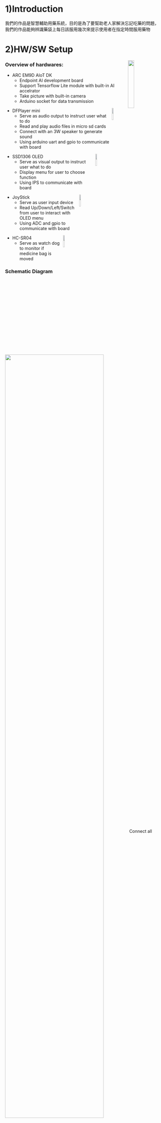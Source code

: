 # 1)Introduction
我們的作品是智慧輔助用藥系統，目的是為了要幫助老人家解決忘記吃藥的問題，我們的作品能夠辨識藥袋上每日該服用幾次來提示使用者在指定時間服用藥物
# 2)HW/SW Setup
<img src="./img_src/ARC_EM9D.jpg" width="20%" align="right"/>

### Overview of hardwares:

*  ARC EM9D AIoT DK
    * Endpoint AI development board
    * Support Tensorflow Lite module with built-in AI accelrator
    * Take picture with built-in camera
    * Arduino socket for data transmission

<img src="./img_src/DFPlayer.jpg" width="10%" align="right"/>

*  DFPlayer mini
    * Serve as audio output to instruct user what to do
    * Read and play audio files in micro sd cards
    * Connect with an 3W speaker to generate sound
    * Using arduino uart and gpio to communicate with board


<img src="./img_src/SSD1306_OLED.jpg" width="10%" align="right"/>

* SSD1306 OLED
    * Serve as visual output to instruct user what to do
    * Display menu for user to choose function
    * Using IPS to communicate with board

<img src="./img_src/JoyStick.jpg" width="10%" align="right"/>

* JoyStick
    * Serve as user input device
    * Read Up/Down/Left/Switch from user to interact with OLED menu
    * Using ADC and gpio to communicate with board

<img src="./img_src/HC-SR04.jpg" width="10%" align="right"/>

* HC-SR04
    * Serve as watch dog to monitor if medicine bag is moved

### Schematic Diagram
<img src="./img_src/HWScheme.png" width="80%" align="center"/>
Connect all components as picture show.


### Compile the prog

```bash
git clone https://github.com/ARC-AIOT/Hardware
$ mv Hardware Synopsys_SDK_V22.01/
$ cd Synopsys_SDK_V22.01/Hardware/combine
make && make flash
```
Upload the image file to the board, press the rst btn and enjoy
### Upload the prog
1. 在cygwin以及ubuntu裡使用make以及make flash把我們的程式碼編譯並產生image檔  
2. 根據教程中把J20以及J11腳位短路  
3. 把image檔燒錄進板子  
4. 燒錄完成後把J20以及J11開路  
5. 按下reset按鈕初始化系統，至此前置設定工作已經完成  


# 3)User Manual
### Function Overview
* Time setting:
    Setup system time
* text detect:
    Using camera to recognize proper frequency to take medicine
* When to take med:
    Show and read out when you should take medicine next time  

**Mind:**
    One should setup system time before using text detect to ensure the system work properly.  

### Main menu
You should see the menu from OLED like this once you open the device:  
```
+---------------------+
|Sat Jan 1 2022       |
|00:00                |
|> time setting       |
|  text detect        |
|  When to take med   |
|                     |
|                     |
+---------------------+
```
You can use joystick to select the function you want, cursor will move based on joystick state.  
```
+----------+         +----------+
|          |   Joy   |          |
|          |  Stick  | Up       |
|          |         |          |
|          v         |          |
|    +-----+---------+-----+    |
|    |Sat Jan 1 2022       |    |
|    |00:00                |    |
|    |> time setting       |    |
|    |  text detect        |    |
|    |  When to take med   |    |
|    |                     |    |
|    |                     |    |
|    +-----+---------------+    |
|          |                    |
|          |   Joy              |
|     Down |  Stick             |
|          |                    |
|          v                    |
|    +-----+---------------+    |
|    |Sat Jan 1 2022       |    |
|    |00:00                |    |
|    |  time setting       |    |
|    |> text detect        |    |
|    |  When to take med   |    |
|    |                     |    |
|    |                     |    |
|    +-----+---------+-----+    |
|          |         ^          |
|          |   Joy   |          |
|     Down |  Stick  | Up       |
|          |         |          |
|          v         |          |
|    +-----+---------+-----+    |
|    |Sat Jan 1 2022       |    |
|    |00:00                |    |
|    |  time setting       |    |
|    |  text detect        |    |
|    |> When to take med   |    |
|    |                     |    |
|    |                     |    |
|    +-----+---------+-----+    |
|          |         ^          |
|          |   Joy   |          |
|     Down |  Stick  |          |
|          |         |          |
+----------+         +----------+
```
### Function Usage:
* Time setting:
move cursor to the "time setting" funct and press the btn  
```
+---------------------+
|Sat Jan 1 2022       |
|00:00                |
|> time setting       |
|  text detect        |
|  When to take med   |
|                     |
|                     |
+---------------------+
```
And you can use joystick to set system time.  
Use up/down to increase/decrease time  
Press the button to comfirm a time setting.  
```
                              +---------------------+       +---------------------+       +---------------------+       +---------------------+       +---------------------+
                              |                     |       |                     |       |                     |       |                     |       |                     |
                              |                     |       |                     |       |                     |       |                     |       |                     |
                              |years:               |       |month:               |       |Day:                 |       |Time:                |       |Time:                |
                              |2023                 |       |02                   |       |02                   |       |01:XX                |       |XX:01                |
                              |                     |       |                     |       |                     |       |                     |       |                     |
                              |                     |       |                     |       |                     |       |                     |       |                     |
                              |                     |       |                     |       |                     |       |                     |       |                     |
                              +---------------+-----+       +---------------+-----+       +---------------+-----+       +---------------+-----+       +---------------+-----+
                                        Joy   ^                       Joy   ^                       Joy   ^                       Joy   ^                       Joy   ^
                                       Stick  | Up                   Stick  | Up                   Stick  | Up                   Stick  | Up                   Stick  | Up
                                              |                             |                             |                             |                             |
                                              |                             |                             |                             |                             |
+---------------------+       +---------------+-----+       +---------------+-----+       +---------------+-----+       +---------------+-----+       +---------------+-----+
|Sat Jan 1 2022       |       |                     |       |                     |       |                     |       |                     |       |                     |
|00:00                | Press |                     | Press |                     | Press |                     | Press |                     | Press |                     |
|> time setting       |  Btn  |years:               |  Btn  |month:               |  Btn  |Day:                 |  Btn  |Time:                |  Btn  |Time:                |
|  text detect        +------>|2022                 +------>|01                   +------>|01                   +------>|00:XX                +------>|XX:00                |
|  When to take med   |       |                     |       |                     |       |                     |       |                     |       |                     |
|                     |       |                     |       |                     |       |                     |       |                     |       |                     |
|                     |       |                     |       |                     |       |                     |       |                     |       |                     |
+---------------------+       +-----+---------------+       +-----+---------------+       +-----+---------------+       +-----+---------------+       +-----+---------------+
                                    |   Joy                       |   Joy                       |   Joy                       |   Joy                       |   Joy
                               Down |  Stick                 Down |  Stick                 Down |  Stick                 Down |  Stick                 Down |  Stick
                                    |                             |                             |                             |                             |
                                    v                             v                             v                             v                             v
                              +-----+---------------+       +-----+---------------+       +-----+---------------+       +-----+---------------+       +-----+---------------+
                              |                     |       |                     |       |                     |       |                     |       |                     |
                              |                     |       |                     |       |                     |       |                     |       |                     |
                              |years:               |       |month:               |       |Day:                 |       |Time:                |       |Time:                |
                              |2021                 |       |12                   |       |31                   |       |23:XX                |       |XX:59                |
                              |                     |       |                     |       |(might be 28/29/30,  |       |                     |       |                     |
                              |                     |       |                     |       | based on month)     |       |                     |       |                     |
                              |                     |       |                     |       |                     |       |                     |       |                     |
                              +---------------------+       +---------------------+       +---------------------+       +---------------------+       +---------------------+

```
* Text detect:
text detect:  
move cursor to the "text detect" funct and press the btn  
```
+---------------------+
|Sat Jan 1 2022       |
|00:00                |
|  time setting       |
|> text detect        |
|  When to take med   |
|                     |
|                     |
+---------------------+
```
Put medicine bag in front of camera, then press button to start detect.  
There will be two situation:  
1. Detect failed.   
You will hear the device indicate you the detection is failed, check if you put the well and make sure it is flatted welled without wrinkles.  
You can back to menu by move joystick left.  
After everything is setup perfectly, select "text detect" to detect text again.  
```
+---------------------+       +---------------------+
|Sat Jan 1 2022       | Press |Sat Jan 1 2022       |
|00:00                |  Btn  |00:00                |
|  time setting       +------>|                     |
|> text detect        |       |                     |
|  When to take med   |<------+                     |
|                     | Stick |                     |
|                     | left  |<- back              |
+---------------------+       +---------------------+
(The failed detect audio well be played)
* Flow diagram if detect failed
```
2. Detect success.  
You will hear the device indicate you the detection result (proper freq to take medicine), then the device would show a menu for you to choose your next to take medicine.  
Move joystick Up/Down to select when will you take medicine next time, press btn to ensure your sel.  
After you select next time to take the med, the device will show your selection on screen and read out lout.  
Then, after few sec, you'll hear the device saying: "Please put medicine bag into the box." and show "Put med into box" on screen.  
Please put the bag in front of HC-SR04, otherwise you'll hear the device keeping saying: "Please put medicine bag into the box."  
until you do so.
You can back to menu by move joystick left after all.  
```
+---------------------+       +---------------------+       +---------------------+       +---------------------+
|Sat Jan 1 2022       |       |Sat Jan 1 2022       |       |Sat Jan 1 2022       | After |Sat Jan 1 2022       |
|00:00                | Press |00:00                | Press |00:00                |  few  |00:00                |
|  time setting       |  Btn  |                     |  Btn  |Next time to take med|  sec  |Put med into box     |
|> text detect        +------>|> After breakfast    +------>|After breakfast      +------>|                     |
|  When to take med   |       |  After lunch        |       |                     |       |                     |
|                     |       |  After dinner       |       |                     |       |                     |
|                     |       |  Before sleep       |       |                     |       |<- back              |
+----------+----------+       +---------------------+       +---------------------+       +----------+----------+
           ^                  (Play the detect result)       (Play the sel by user)                  |(Keeping play  
           |                                                                                         |"put med into box")
           |                                                                                         |
           +-----------------------------------------------------------------------------------------+
                                                Stick left
* Flow diagram if detect success
```
* When to take med  
There will be two situation:  
1. You haven't use detect text before or the nearest time you FAILED to detect text.  
You'll hear device ask you go to "detect text" function first, the device will also show this indication on screen.  
You can back to menu by move joystick left.  
```
+---------------------+       +---------------------+
|Sat Jan 1 2022       | Press |                     |
|00:00                |  Btn  |                     |
|  time setting       +------>|Please go to         |
|  text detect        |       |text detect first    |
|> When to take med   |<------+                     |
|                     | Stick |                     |
|                     | left  |<- back              |
+---------------------+       +---------------------+
                        (Play audio "Please go detect text first")
* Flow diagram if you haven't use detect text before or the nearest time you FAILED to detect text.
```


2. You have detect text SUCCESSFULLY before  
The device will read out when you should take medicine next time, those info will also show on screen.  
You can back to menu by move joystick left.  
```
+---------------------+       +---------------------+
|Sat Jan 1 2022       | Press |Sat Jan 1 2022       |
|00:00                |  Btn  |00:00                |
|  time setting       +------>|You have already     |
|  text detect        |       |taken med before     |
|> When to take med   |<------+Next time to take:   |
|                     | Stick |xx:xx                |
|                     | left  |<- back              |
+---------------------+       +---------------------+
                        (Read out when you should take med)
* Flow diagram if you have detect text SUCCESSFULLY before.  
```



